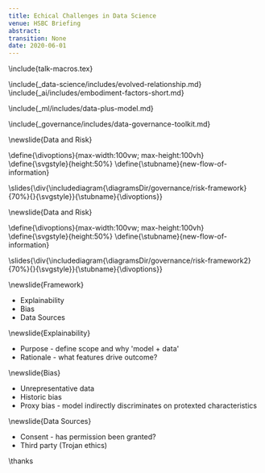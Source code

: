 ```yaml
---
title: Echical Challenges in Data Science
venue: HSBC Briefing
abstract: 
transition: None
date: 2020-06-01
---
```


\include{talk-macros.tex}

\include{_data-science/includes/evolved-relationship.md}
\include{_ai/includes/embodiment-factors-short.md}

\include{_ml/includes/data-plus-model.md}

\include{_governance/includes/data-governance-toolkit.md}

\newslide{Data and Risk}

\define{\divoptions}{max-width:100vw; max-height:100vh}
\define{\svgstyle}{height:50%}
\define{\stubname}{new-flow-of-information}

\slides{\div{\includediagram{\diagramsDir/governance/risk-framework}{70%}{}{\svgstyle}}{\stubname}{\divoptions}}

\newslide{Data and Risk}

\define{\divoptions}{max-width:100vw; max-height:100vh}
\define{\svgstyle}{height:50%}
\define{\stubname}{new-flow-of-information}

\slides{\div{\includediagram{\diagramsDir/governance/risk-framework2}{70%}{}{\svgstyle}}{\stubname}{\divoptions}}


\newslide{Framework}

* Explainability
* Bias
* Data Sources

\newslide{Explainability}

  * Purpose - define scope and why 'model + data' 
  * Rationale - what features drive outcome?

\newslide{Bias}

  * Unrepresentative data
  * Historic bias 
  * Proxy bias - model indirectly discriminates on protexted characteristics
  
\newslide{Data Sources}

  * Consent - has permission been granted?
  * Third party (Trojan ethics)

\thanks
